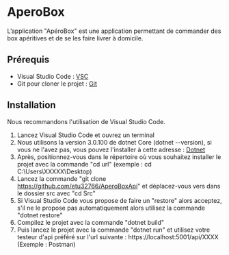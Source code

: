 # AperoBox
L’application "ApéroBox" est une application permettant de commander des box apéritives et de se les faire livrer à domicile.

## Prérequis
* Visual Studio Code : [VSC](https://code.visualstudio.com "Visual Studio Code Home Page")
* Git pour cloner le projet : [Git](https://git-scm.com/downloads "Git Download Page")

## Installation
Nous recommandons l'utilisation de Visual Studio Code.

1. Lancez Visual Studio Code et ouvrez un terminal
2. Nous utilisons la version 3.0.100 de dotnet Core (dotnet --version), si vous ne l'avez pas, vous pouvez l'installer à cette adresse : [Dotnet](https://dotnet.microsoft.com/download "Dotnet Core Download Page")
3. Après, positionnez-vous dans le répertoire où vous souhaitez installer le projet avec la commande "cd url" (exemple : cd C:\Users\XXXXX\Desktop)
4. Lancez la commande "git clone https://github.com/etu32766/AperoBoxApi" et déplacez-vous vers dans le dossier src avec "cd Src"
5. Si Visual Studio Code vous propose de faire un "restore" alors acceptez, s'il ne le propose pas automatiquement alors utilisez la commande "dotnet restore"
6. Compilez le projet avec la commande "dotnet build"
7. Puis lancez le projet avec la commande "dotnet run" et utilisez votre testeur d'api préféré sur l'url suivante : https://localhost:5001/api/XXXX (Exemple : Postman)